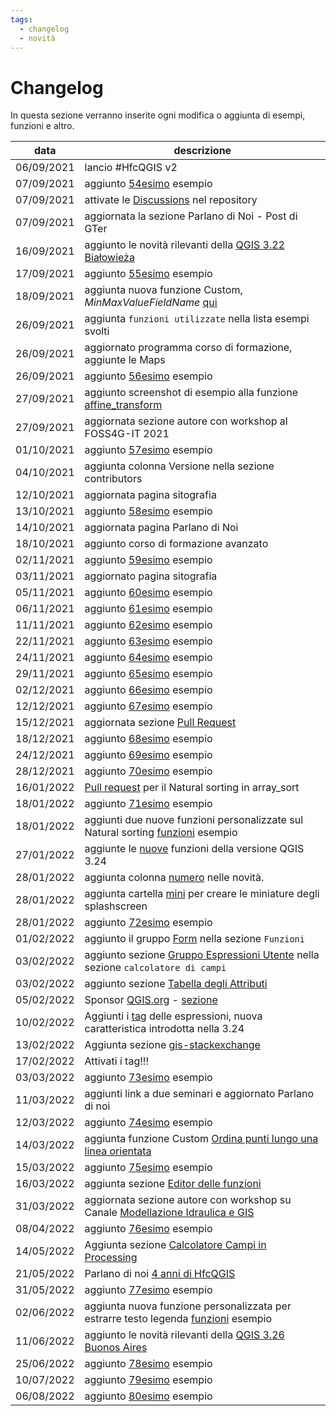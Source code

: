 ```yaml
---
tags:
  - changelog
  - novità
---
```


# Changelog

In questa sezione verranno inserite ogni modifica o aggiunta di esempi, funzioni e altro.

data       | descrizione
-----------|-----------
06/09/2021 | lancio #HfcQGIS v2
07/09/2021 | aggiunto [54esimo](esempi/selezionare_punti_vicini_punto.md) esempio
07/09/2021 | attivate le [Discussions](https://github.com/opendatasicilia/HfcQGIS-md/discussions) nel repository
07/09/2021 | aggiornata la sezione Parlano di Noi - Post di GTer
16/09/2021 | aggiunto le novità rilevanti della [QGIS 3.22 Białowieża](release/novita_322.md)
17/09/2021 | aggiunto [55esimo](esempi/maxValoreCampoNome.md) esempio
18/09/2021 | aggiunta nuova funzione Custom, _MinMaxValueFieldName_ [qui](gr_funzioni/custom/custom_unico.md#minmaxvaluefieldname)
26/09/2021 | aggiunta `funzioni utilizzate` nella lista esempi svolti
26/09/2021 | aggiornato programma corso di formazione, aggiunte le Maps
26/09/2021 | aggiunto [56esimo](esempi/ricerca_caratteri_speciali.md) esempio
27/09/2021 | aggiunto screenshot di esempio alla funzione [affine_transform](gr_funzioni/geometria/geometria_unico.md#affine_transform)
27/09/2021 | aggiornata sezione autore con workshop al FOSS4G-IT 2021
01/10/2021 | aggiunto [57esimo](esempi/confrontare_campi_tabella.md) esempio
04/10/2021 | aggiunta colonna Versione nella sezione contributors
12/10/2021 | aggiornata pagina sitografia
13/10/2021 | aggiunto [58esimo](esempi/estrarre_campo_hstore.md) esempio
14/10/2021 | aggiornata pagina Parlano di Noi
18/10/2021 | aggiunto corso di formazione avanzato
02/11/2021 | aggiunto [59esimo](esempi/geometria_vicina_filtro_condizionato.md) esempio
03/11/2021 | aggiornato pagina sitografia
05/11/2021 | aggiunto [60esimo](esempi/atlas_righe_verticale.md) esempio
06/11/2021 | aggiunto [61esimo](esempi/decimali_come_apice.md) esempio
11/11/2021 | aggiunto [62esimo](esempi/media_stdev_tra_campi.md) esempio
22/11/2021 | aggiunto [63esimo](esempi/classificazione_specie.md) esempio
24/11/2021 | aggiunto [64esimo](esempi/attributi_da_layer_vicini.md) esempio
29/11/2021 | aggiunto [65esimo](esempi/aggregare_valori_tabella.md) esempio
02/12/2021 | aggiunto [66esimo](esempi/etichettare_con_apici.md) esempio
12/12/2021 | aggiunto [67esimo](esempi/ID_univoco_gruppi_consecutivi.md) esempio
15/12/2021 | aggiornata sezione [Pull Request](pull-request.md)
18/12/2021 | aggiunto [68esimo](esempi/eliminare_duplicati_condizione.md) esempio
24/12/2021 | aggiunto [69esimo](esempi/selezione_ultimo_record_per_data.md) esempio
28/12/2021 | aggiunto [70esimo](esempi/trova_nella_tabella_attributi.md) esempio
16/01/2022 | [Pull request](pull-request.md) per il Natural sorting in array_sort
18/01/2022 | aggiunto [71esimo](esempi/array_natural_sorting.md) esempio
18/01/2022 | aggiunti due nuove funzioni personalizzate sul Natural sorting [funzioni](gr_funzioni/custom/custom_unico.md) esempio
27/01/2022 | aggiunte le [nuove](release/novita_324.md) funzioni della versione QGIS 3.24
28/01/2022 | aggiunta colonna [numero](release/intro_novita.md) nelle novità.
28/01/2022 | aggiunta cartella [mini](img/splashscreen/mini) per creare le miniature degli splashscreen
28/01/2022 | aggiunto [72esimo](esempi/conta_punti_nel_poligono_per_data.md) esempio
01/02/2022 | aggiunto il gruppo [Form](./gr_funzioni/form/form_unico.md) nella sezione `Funzioni`
03/02/2022 | aggiunto sezione [Gruppo Espressioni Utente](./calcolatore_campi/gruppo_espressioni_utente.md) nella sezione `calcolatore di campi`
03/02/2022 | aggiunto sezione [Tabella degli Attributi](./tabella_attributi/tabella_attributi.md)
05/02/2022 | Sponsor [QGIS.org](https://github.com/sponsors/qgis) - [sezione](autore.md#sponsororing)
10/02/2022 | Aggiunti i [tag](./gr_funzioni/gruppo_funzioni.md#espressione-e-tag) delle espressioni, nuova caratteristica introdotta nella 3.24
13/02/2022 | Aggiunta sezione [gis-stackexchange](gis-stackexchange.md)
17/02/2022 | Attivati i tag!!!
03/03/2022 | aggiunto [73esimo](esempi/lavorare_con_le_ore.md) esempio
11/03/2022 | aggiunti link a due seminari e aggiornato Parlano di noi
12/03/2022 | aggiunto [74esimo](esempi/sposta_punti_dentro_poligoni_per_attributo.md) esempio
14/03/2022 | aggiunta funzione Custom [Ordina punti lungo una linea orientata](./gr_funzioni/custom/custom_unico.md#ordina-i-punti-lungo-una-linea-orientata)
15/03/2022 | aggiunto [75esimo](esempi/selezionare_primo_record_per_ogni_duplicato.md) esempio
16/03/2022 | aggiunta sezione [Editor delle funzioni](calcolatore_campi/editor_delle_funzioni.md)
31/03/2022 | aggiornata sezione autore con workshop su Canale [Modellazione Idraulica e GIS](https://youtu.be/bXvsdFPhWuc)
08/04/2022 | aggiunto [76esimo](esempi/cronometro.md) esempio
14/05/2022 | Aggiunta sezione [Calcolatore Campi in Processing](calcolatore_campi/field_calc_processing.md)
21/05/2022 | Parlano di noi [4 anni di HfcQGIS](parlano_di_noi.md)
31/05/2022 | aggiunto [77esimo](esempi/selezionare_record_orfani_rel_padrefiglio.md) esempio
02/06/2022 | aggiunta nuova funzione personalizzata per estrarre testo legenda [funzioni](gr_funzioni/custom/custom_unico.md) esempio
11/06/2022 | aggiunto le novità rilevanti della [QGIS 3.26 Buonos Aires](release/novita_326.md)
25/06/2022 | aggiunto [78esimo](esempi/tema_unico_contorno.md) esempio
10/07/2022 | aggiunto [79esimo](esempi/prendi_attributo_da_elemento_sovrapposto.md) esempio
06/08/2022 | aggiunto [80esimo](esempi/selezionare_poligoni_max_area_sovrapposta.md) esempio
